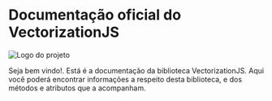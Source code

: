 # Documentação oficial do VectorizationJS
![Logo do projeto](https://github.com/WilliamJardim/VectorizationJS/blob/main/imagens/logo512x512.png)

Seja bem vindo!. Está é a documentação da biblioteca VectorizationJS.
Aqui você poderá encontrar informações a respeito desta biblioteca, e dos métodos e atributos que a acompanham.


